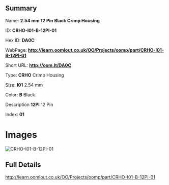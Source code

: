 

## Summary
 
Name: __2.54 mm 12 Pin Black Crimp Housing__

ID: __CRHO-I01-B-12PI-01__

Hex ID: __DA0C__

WebPage: __http://learn.oomlout.co.uk/OO/Projects/oomp/part/CRHO-I01-B-12PI-01__

Short URL: __http://oom.lt/DA0C__


Type: __CRHO__ Crimp Housing 

Size: __I01__ 2.54 mm 

Color: __B__ Black 

Description __12PI__ 12 Pin 

Index: __01__


 # Images
![CRHO-I01-B-12PI-01](http://oomlout.com/oomp-gen/parts/CRHO-I01-B-12PI-01/CRHO-I01-B-12PI-01_420.jpg)



 ## Full Details

 http://learn.oomlout.co.uk/OO/Projects/oomp/part/CRHO-I01-B-12PI-01














